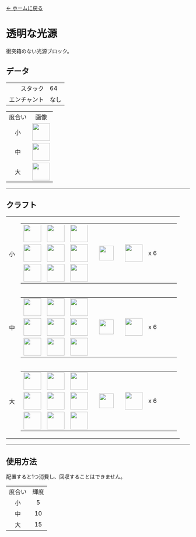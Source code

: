 [← ホームに戻る](../)
# 透明な光源
衝突箱のない光源ブロック。

## データ
<table>
    <tr><td align="end">スタック</td><td>64</td></tr>
    <tr><td align="end">エンチャント</td><td>なし</td></tr>
</table>
<table>
    <tr><td align="center">度合い</td><td align="center">画像</td></tr>
    <tr><td align="center">小</td><td><img src="https://i.imgur.com/DZl5PMR.gif" height="48"/></td></tr>
    <tr><td align="center">中</td><td><img src="https://i.imgur.com/R6vaG0p.gif" height="48"/></td></tr>
    <tr><td align="center">大</td><td><img src="https://i.imgur.com/Pa0upl8.gif" height="48"/></td></tr>
</table>

---

## クラフト
<table>
    <tr>
        <td align="center">小</td>
        <td>
            <table>
                <tr><td><img src="https://i.imgur.com/wl43BjZ.png" width="48"/></td><td><img src="https://i.imgur.com/mW0z1di.png" width="48"/></td><td><img src="https://i.imgur.com/wl43BjZ.png" width="48"/></td><td colspan="3"></td></tr>
                <tr><td><img src="https://i.imgur.com/mW0z1di.png" width="48"/></td><td><img src="https://i.imgur.com/TgtSZ2I.png" width="48"/></td><td><img src="https://i.imgur.com/mW0z1di.png" width="48"/></td><td width="70" align="center"><img src="https://i.imgur.com/VE0KqIE.png" width="40"/></td><td><img src="https://i.imgur.com/DZl5PMR.gif" width="48"/></td><td width="70">x 6</td></tr>
                <tr><td><img src="https://i.imgur.com/wl43BjZ.png" width="48"/></td><td><img src="https://i.imgur.com/mW0z1di.png" width="48"/></td><td><img src="https://i.imgur.com/wl43BjZ.png" width="48"/></td><td colspan="3"></td></tr>
            </table>
        </td>
    </tr>
    <tr>
        <td align="center">中</td>
        <td>
            <table>
                <tr><td><img src="https://i.imgur.com/DZl5PMR.gif" width="48"/></td><td><img src="https://i.imgur.com/DZl5PMR.gif" width="48"/></td><td><img src="https://i.imgur.com/DZl5PMR.gif" width="48"/></td><td colspan="3"></td></tr>
                <tr><td><img src="https://i.imgur.com/DZl5PMR.gif" width="48"/></td><td><img src="https://i.imgur.com/DZl5PMR.gif" width="48"/></td><td><img src="https://i.imgur.com/DZl5PMR.gif" width="48"/></td><td width="70" align="center"><img src="https://i.imgur.com/VE0KqIE.png" width="40"/></td><td><img src="https://i.imgur.com/R6vaG0p.gif" width="48"/></td><td width="70">x 6</td></tr>
                <tr><td><img src="https://i.imgur.com/DZl5PMR.gif" width="48"/></td><td><img src="https://i.imgur.com/DZl5PMR.gif" width="48"/></td><td><img src="https://i.imgur.com/DZl5PMR.gif" width="48"/></td><td colspan="3"></td></tr>
            </table>
        </td>
    </tr>
    <tr>
        <td align="center">大</td>
        <td>
            <table>
                <tr><td><img src="https://i.imgur.com/R6vaG0p.gif" width="48"/></td><td><img src="https://i.imgur.com/R6vaG0p.gif" width="48"/></td><td><img src="https://i.imgur.com/R6vaG0p.gif" width="48"/></td><td colspan="3"></td></tr>
                <tr><td><img src="https://i.imgur.com/R6vaG0p.gif" width="48"/></td><td><img src="https://i.imgur.com/R6vaG0p.gif" width="48"/></td><td><img src="https://i.imgur.com/R6vaG0p.gif" width="48"/></td><td width="70" align="center"><img src="https://i.imgur.com/VE0KqIE.png" width="40"/></td><td><img src="https://i.imgur.com/Pa0upl8.gif" width="48"/></td><td width="70">x 6</td></tr>
                <tr><td><img src="https://i.imgur.com/R6vaG0p.gif" width="48"/></td><td><img src="https://i.imgur.com/R6vaG0p.gif" width="48"/></td><td><img src="https://i.imgur.com/R6vaG0p.gif" width="48"/></td><td colspan="3"></td></tr>
            </table>
        </td>
    </tr>
</table>

---

## 使用方法
配置すると1つ消費し、回収することはできません。

<table>
    <tr><td align="center">度合い</td><td align="center">輝度</td></tr>
    <tr><td align="center">小</td><td align="center">5</td></tr>
    <tr><td align="center">中</td><td align="center">10</td></tr>
    <tr><td align="center">大</td><td align="center">15</td></tr>
</table>
